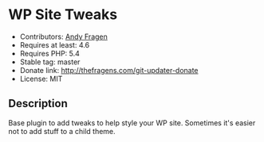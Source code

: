 # WP Site Tweaks

* Contributors: [Andy Fragen](https://github.com/afragen)
* Requires at least: 4.6
* Requires PHP: 5.4
* Stable tag: master
* Donate link: <http://thefragens.com/git-updater-donate>
* License: MIT

## Description

Base plugin to add tweaks to help style your WP site. Sometimes it's easier not to add stuff to a child theme.
